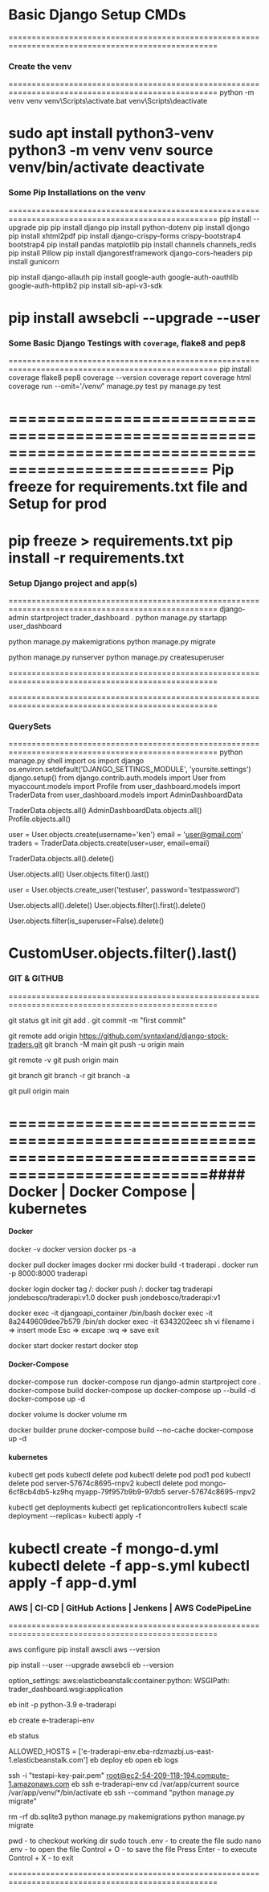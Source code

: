 # Basic Django Setup CMDs
===================================================================================================
### Create the venv
===================================================================================================
python -m venv venv <!-- To creat venv for Windows-->
venv\Scripts\activate.bat <!-- To activate the venv for Windows and run pip freeze to confirm empty venv-->
venv\Scripts\deactivate <!-- To deactivate for Windows -->
<!-- OR -->
sudo apt install python3-venv <!-- To install venv for Ubuntu -->
python3 -m venv venv <!-- To create for Ubuntu/Unix/MacOS    -->
source venv/bin/activate <!-- To activate venv for Ubuntu/Unix MacOS -->
deactivate <!-- To deactivate venv for Ubuntu/Unix MacOS -->
===================================================================================================
### Some Pip Installations on the venv
===================================================================================================
pip install --upgrade pip
pip install django 
pip install python-dotenv <!-- for .env -->
pip install djongo <!-- for `mongo` which will also require/install `pymongo` and `dnspython` while `psycopg2-binary
mysqlclient` and `psycopg2-binary
mysqlclient` for `postgres` n `mysql` resp-->
pip install xhtml2pdf <!-- for  xhtml to pdf conversions and downloads -->
pip install django-crispy-forms crispy-bootstrap4 bootstrap4  <!-- # You will need to pip install crispy-bootstrap4 and add crispy_bootstrap4 to your list of INSTALLED_APPS. Also add: CRISPY_TEMPLATE_PACK = 'bootstrap4' to settings.py -->
pip install pandas matplotlib <!-- for some visualizations -->
pip install channels channels_redis <!-- for live data streaming  --> 
pip install Pillow <!-- for files --> 
pip install djangorestframework django-cors-headers <!-- for DRF pointing to React, Vue or Angular -->
pip install gunicorn <!-- for nginx (prod) -->
<!-- 
pip install django python-dotenv djongo django-crispy-forms crispy-bootstrap4 bootstrap4 coverage flake8 pep8 pandas xhtml2pdf 
pip install djongo psycopg2-binary mysqlclient
pip install matplotlib Pillow  channels channels_redis  djangorestframework django-cors-headers 
 -->

pip install django-allauth
pip install google-auth google-auth-oauthlib google-auth-httplib2
pip install sib-api-v3-sdk

pip install awsebcli --upgrade --user
===================================================================================================
### Some Basic Django Testings with `coverage`, flake8 and pep8 
===================================================================================================
pip install coverage flake8 pep8
coverage --version
coverage report
coverage html
coverage run --omit='*/venv/*' manage.py test
py manage.py test
<!-- flake8 and pep8 -->
<!-- 
#setup.cfg
[flake8]
exclude = .git,*migrations*,*venv*
max-line-length = 119 
#Run `flake8` 
-->
===================================================================================================
Pip freeze for requirements.txt file and Setup for prod
===================================================================================================
pip freeze > requirements.txt <!-- To freeze requirements.txt-->
pip install -r requirements.txt <!-- To install requirements.txt-->
===================================================================================================
### Setup Django project and app(s) 
===================================================================================================
django-admin startproject trader_dashboard . <!-- To startproject -->
python manage.py startapp user_dashboard <!-- To startapp -->

python manage.py makemigrations <!-- To make migrations for db model(s) => python manage.py makemigrations myaccount user_dashboard -->
python manage.py migrate <!-- To migrate migrations data to db -->

python manage.py runserver <!-- To run the server at django default port 8000 -->
python manage.py createsuperuser <!--  => To create a super user for the admin dashboard -->
<!-- or `python manage.py createsuperuser --username=admin --email=syntaxland@gmail.com` 
pass: boz1234567-->
===================================================================================================


===================================================================================================
### QuerySets
===================================================================================================
python manage.py shell <!-- To run the shell for some testings-->
import os
import django
os.environ.setdefault('DJANGO_SETTINGS_MODULE', 'yoursite.settings')
django.setup()
from django.contrib.auth.models import User
from myaccount.models import Profile
from user_dashboard.models import TraderData
from user_dashboard.models import AdminDashboardData 
<!-- #### Model QuerySets -->
TraderData.objects.all()
AdminDashboardData.objects.all()
Profile.objects.all()
<!-- Creating model instance -->
user = User.objects.create(username='ken')
email = 'user@gmail.com'
traders = TraderData.objects.create(user=user, email=email)
<!-- Deleting a model instance(s) -->
TraderData.objects.all().delete()
<!-- #### User Model QuerySets -->
User.objects.all()
User.objects.filter().last()
<!-- Creating a user -->
user = User.objects.create_user('testuser', password='testpassword')
<!-- Deleting user(s) -->
User.objects.all().delete()
User.objects.filter().first().delete()
<!-- Esc deleting superuser -->
User.objects.filter(is_superuser=False).delete()
<!-- customuser operations -->
CustomUser.objects.filter().last()
===================================================================================================
### GIT & GITHUB
===================================================================================================
<!-- ### Create local repo and commit -->
git status
git init <!-- or `git init -b main` -->
git add . <!--or to add all files `git add CMDs-Readme.md` -->
git commit -m "first commit" <!-- git commit -m "new update" -->
<!-- Create Remote Repo and Push to remote repo  -->
git remote add origin https://github.com/syntaxland/django-stock-traders.git
git branch -M main
git push -u origin main
<!-- ### Updating to remote repo -->
git remote -v
git push origin main 
<!-- ### Git Branching and Checkout -->
git branch <!--To see local -->
git branch -r <!--To checkout remote... git checkout <remote-branch-name> -->
git branch -a <!--To checkout both -->
<!-- Pulling from remote origin -->
git pull origin main

<!--git in a nutshell: 
git status
git add .
git commit -m "new update"
git push origin main

-->
===================================================================================================#### Docker | Docker Compose | kubernetes
===================================================================================================
#### Docker
docker -v
docker version
docker ps -a
<!-- Build and run Docker Image: -->
docker pull <image-name>
docker images
docker rmi <image-name-or-id>
docker build -t traderapi . <!-- To build image. Add trailing `.` to build at pwd -->
docker run -p 8000:8000 traderapi <!-- To run the built image -->
<!-- Pushing Images to Docker Hub: -->
docker login
docker tag <image-name-or-id> <username>/<repository>:<tag>
docker push <username>/<repository>:<tag> 
docker tag traderapi jondebosco/traderapi:v1.0 <!-- Tag the built image -->
docker push jondebosco/traderapi:v1 <!-- Then push the image -->
<!-- Build and run Docker Image: -->
docker exec -it djangoapi_container /bin/bash
docker exec -it 8a2449609dee7b579 /bin/sh
docker exec -it 6343202eec sh
vi filename
i => insert mode
Esc => excape
:wq => save exit 
<!-- Docker Container CMD -->
docker start <contaner-name or id>
docker restart <contaner-name or id>
docker stop  <contaner-name or id>
#### Docker-Compose 
docker-compose run <image>
docker-compose run django-admin startproject core .
docker-compose build
docker-compose up
docker-compose up --build -d
docker-compose up -d
<!-- Some Docker Volume CMDs-->
docker volume ls
docker volume rm
<!-- Error Handling -->
<!-- # RUN pip install --no-cache-dir -r requirements.txt -->
docker builder prune
docker-compose build --no-cache
docker-compose up -d
#### kubernetes
<!-- Stopping kubernetes pods: -->
kubectl get pods
kubectl delete pod <pod-name>
kubectl delete pod pod1 pod <!-- or kubectl delete pod -l <label-selector> -->
kubectl delete pod server-57674c8695-rnpv2 
kubectl delete pod mongo-6cf8cb4db5-kz9hq myapp-79f957b9b9-97db5 server-57674c8695-rnpv2 
<!-- To run Kubernetes containers: -->
kubectl get deployments
kubectl get replicationcontrollers
kubectl scale deployment <deployment-name> --replicas=<desired-replicas>
kubectl apply -f <path-to-updated-config-file>
<!-- Deploying fullstack app with kube -->
kubectl create -f mongo-d.yml
kubectl delete -f app-s.yml 
kubectl apply -f app-d.yml
===================================================================================================
### AWS | CI-CD | GitHub Actions | Jenkens | AWS CodePipeLine
===================================================================================================
<!-- ## AWS Elastic Beanstalk dpl -->
aws configure <!-- for access secret key config --> 
pip install awscli <!-- for aws cmds --> 
aws --version
<!-- install awsebcli -->
pip install --user --upgrade  awsebcli
eb --version
<!-- configure  .ebextensions/django.config -->
option_settings:
  aws:elasticbeanstalk:container:python:
    WSGIPath: trader_dashboard.wsgi:application
<!-- initiate eb to create .elasticbeanstalk/config.yml e.g.  eb init  e-traderapi --platform python-3.9 --region us-east-1 -->
eb init -p python-3.9 e-traderapi 
<!-- create env e.g. eb create e-traderapi-env --single --instance-types "t3.micro" --elb-type "application" -->
eb create e-traderapi-env
<!-- others -->
eb status
<!--
  Environment details for: e-traderapi-env
  Application name: e-traderapi
  Region: us-east-1
  Deployed Version: app-e25e-230702_123237111806
  Environment ID: e-tspsp7isvm
  Platform: arn:aws:elasticbeanstalk:us-east-1::platform/Python 3.9 running on 64bit 
  Amazon Linux 2023/4.0.1
  Tier: WebServer-Standard-1.0
  CNAME: e-traderapi-env.eba-rdzmazbj.us-east-1.elasticbeanstalk.com
  Updated: 2023-07-02 11:36:18.684000+00:00
  Status: Ready
  Health: Red
 => Add  CNAME to settings.py allowed host -->
ALLOWED_HOSTS = ['e-traderapi-env.eba-rdzmazbj.us-east-1.elasticbeanstalk.com']
eb deploy <!-- run deploy  -->
eb open <!--run eb open -->
eb logs <!--for logs -->

<!-- eb ssh --setup -->
ssh -i "testapi-key-pair.pem" root@ec2-54-209-118-194.compute-1.amazonaws.com
eb ssh  e-traderapi-env
cd /var/app/current
source /var/app/venv/*/bin/activate
eb ssh --command "python manage.py migrate"
<!-- sudo chown ec2-user:ec2-user db.sqlite3
sudo chmod 664 db.sqlite3 -->
rm -rf db.sqlite3
python manage.py makemigrations
python manage.py migrate

pwd - to checkout working dir
sudo touch .env - to create the file
sudo nano .env - to open the file <!-- sudo nano trader_dashboard/settings.py -->
Control + O - to save the file
Press Enter - to execute
Control + X - to exit

===================================================================================================
